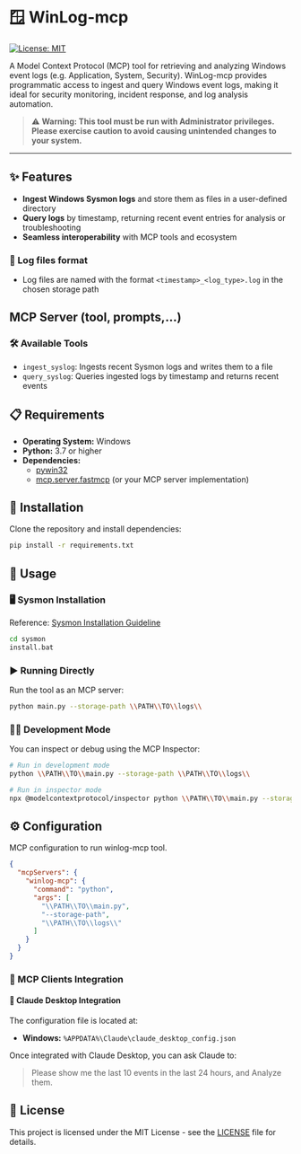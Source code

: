 # 🪟 WinLog-mcp

[![License: MIT](https://img.shields.io/badge/License-MIT-yellow.svg)](../LICENSE)

A Model Context Protocol (MCP) tool for retrieving and analyzing Windows event logs (e.g. Application, System, Security). WinLog-mcp provides programmatic access to ingest and query Windows event logs, making it ideal for security monitoring, incident response, and log analysis automation.

> ⚠️ **Warning: This tool must be run with Administrator privileges. Please exercise caution to avoid causing unintended changes to your system.**

---

## ✨ Features

- **Ingest Windows Sysmon logs** and store them as files in a user-defined directory
- **Query logs** by timestamp, returning recent event entries for analysis or troubleshooting
- **Seamless interoperability** with MCP tools and ecosystem

### 📄 Log files format

- Log files are named with the format `<timestamp>_<log_type>.log` in the chosen storage path

## MCP Server (tool, prompts,...)

### 🛠️ Available Tools

- `ingest_syslog`: Ingests recent Sysmon logs and writes them to a file
- `query_syslog`: Queries ingested logs by timestamp and returns recent events

## 📋 Requirements

- **Operating System:** Windows
- **Python:** 3.7 or higher
- **Dependencies:**
  - [pywin32](https://pypi.org/project/pywin32/)
  - [mcp.server.fastmcp](https://github.com/agi-partners/fastmcp) (or your MCP server implementation)

## 💾 Installation

Clone the repository and install dependencies:

```sh
pip install -r requirements.txt
```

## 🚀 Usage

### 🖥️ Sysmon Installation

Reference: [Sysmon Installation Guideline](./sysmon/Guideline.md)

```cmd
cd sysmon
install.bat
```

### ▶️ Running Directly

Run the tool as an MCP server:

```sh
python main.py --storage-path \\PATH\\TO\\logs\\
```

### 🧑‍💻 Development Mode

You can inspect or debug using the MCP Inspector:

```sh
# Run in development mode
python \\PATH\\TO\\main.py --storage-path \\PATH\\TO\\logs\\

# Run in inspector mode
npx @modelcontextprotocol/inspector python \\PATH\\TO\\main.py --storage-path \\PATH\\TO\\logs\\
```

## ⚙️ Configuration

MCP configuration to run winlog-mcp tool. 

```json
{
  "mcpServers": {
    "winlog-mcp": {
      "command": "python",
      "args": [
        "\\PATH\\TO\\main.py",
        "--storage-path",
        "\\PATH\\TO\\logs\\"
      ]
    }
  }
}

```


### 🤖 MCP Clients Integration

#### 💬 Claude Desktop Integration

The configuration file is located at:

- **Windows:** `%APPDATA%\Claude\claude_desktop_config.json`

Once integrated with Claude Desktop, you can ask Claude to:
> Please show me the last 10 events in the last 24 hours, and Analyze them.

## 📄 License

This project is licensed under the MIT License - see the [LICENSE](./LICENSE) file for details.
